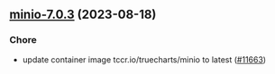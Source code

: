 

## [minio-7.0.3](https://github.com/truecharts/charts/compare/minio-7.0.2...minio-7.0.3) (2023-08-18)

### Chore

- update container image tccr.io/truecharts/minio to latest ([#11663](https://github.com/truecharts/charts/issues/11663))
  
  
